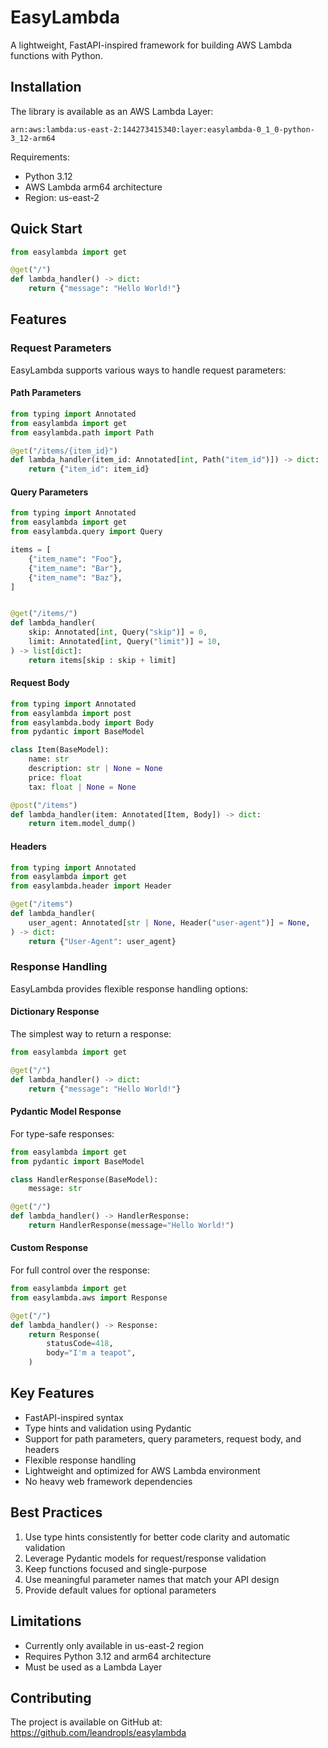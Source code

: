 # EasyLambda

A lightweight, FastAPI-inspired framework for building AWS Lambda functions with Python.

## Installation

The library is available as an AWS Lambda Layer:

```
arn:aws:lambda:us-east-2:144273415340:layer:easylambda-0_1_0-python-3_12-arm64
```

Requirements:
- Python 3.12
- AWS Lambda arm64 architecture
- Region: us-east-2

## Quick Start

```python
from easylambda import get

@get("/")
def lambda_handler() -> dict:
    return {"message": "Hello World!"}
```

## Features

### Request Parameters

EasyLambda supports various ways to handle request parameters:

#### Path Parameters

```python
from typing import Annotated
from easylambda import get
from easylambda.path import Path

@get("/items/{item_id}")
def lambda_handler(item_id: Annotated[int, Path("item_id")]) -> dict:
    return {"item_id": item_id}
```

#### Query Parameters

```python
from typing import Annotated
from easylambda import get
from easylambda.query import Query

items = [
    {"item_name": "Foo"},
    {"item_name": "Bar"},
    {"item_name": "Baz"},
]


@get("/items/")
def lambda_handler(
    skip: Annotated[int, Query("skip")] = 0,
    limit: Annotated[int, Query("limit")] = 10,
) -> list[dict]:
    return items[skip : skip + limit]
```

#### Request Body

```python
from typing import Annotated
from easylambda import post
from easylambda.body import Body
from pydantic import BaseModel

class Item(BaseModel):
    name: str
    description: str | None = None
    price: float
    tax: float | None = None

@post("/items")
def lambda_handler(item: Annotated[Item, Body]) -> dict:
    return item.model_dump()
```

#### Headers

```python
from typing import Annotated
from easylambda import get
from easylambda.header import Header

@get("/items")
def lambda_handler(
    user_agent: Annotated[str | None, Header("user-agent")] = None,
) -> dict:
    return {"User-Agent": user_agent}
```

### Response Handling

EasyLambda provides flexible response handling options:

#### Dictionary Response

The simplest way to return a response:

```python
from easylambda import get

@get("/")
def lambda_handler() -> dict:
    return {"message": "Hello World!"}
```

#### Pydantic Model Response

For type-safe responses:

```python
from easylambda import get
from pydantic import BaseModel

class HandlerResponse(BaseModel):
    message: str

@get("/")
def lambda_handler() -> HandlerResponse:
    return HandlerResponse(message="Hello World!")
```

#### Custom Response

For full control over the response:

```python
from easylambda import get
from easylambda.aws import Response

@get("/")
def lambda_handler() -> Response:
    return Response(
        statusCode=418,
        body="I'm a teapot",
    )
```

## Key Features

- FastAPI-inspired syntax
- Type hints and validation using Pydantic
- Support for path parameters, query parameters, request body, and headers
- Flexible response handling
- Lightweight and optimized for AWS Lambda environment
- No heavy web framework dependencies

## Best Practices

1. Use type hints consistently for better code clarity and automatic validation
2. Leverage Pydantic models for request/response validation
3. Keep functions focused and single-purpose
4. Use meaningful parameter names that match your API design
5. Provide default values for optional parameters

## Limitations

- Currently only available in us-east-2 region
- Requires Python 3.12 and arm64 architecture
- Must be used as a Lambda Layer

## Contributing

The project is available on GitHub at: https://github.com/leandropls/easylambda
